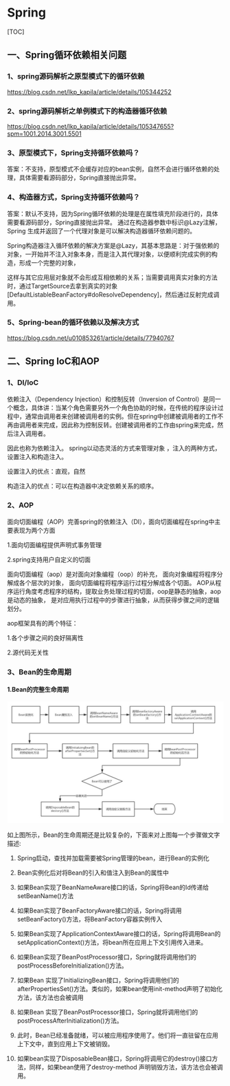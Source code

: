 # Spring

[TOC]

## 一、Spring循环依赖相关问题

### 1、spring源码解析之原型模式下的循环依赖

https://blog.csdn.net/lkp_kapila/article/details/105344252

### 2、spring源码解析之单例模式下的构造器循环依赖

https://blog.csdn.net/lkp_kapila/article/details/105347655?spm=1001.2014.3001.5501

### 3、原型模式下，Spring支持循环依赖吗？

答案：不支持，原型模式不会缓存对应的bean实例，自然不会进行循环依赖的处理，具体需要看源码部分，Spring直接抛出异常。

### 4、构造器方式，Spring支持循环依赖吗？

答案：默认不支持，因为Spring循环依赖的处理是在属性填充阶段进行的，具体需要看源码部分，Spring直接抛出异常。
通过在构造器参数中标识@Lazy注解，Spring 生成并返回了一个代理对象是可以解决构造器循环依赖问题的。

Spring构造器注入循环依赖的解决方案是@Lazy，其基本思路是：对于强依赖的对象，一开始并不注入对象本身，而是注入其代理对象，以便顺利完成实例的构造，形成一个完整的对象，

这样与其它应用层对象就不会形成互相依赖的关系；当需要调用真实对象的方法时，通过TargetSource去拿到真实的对象[DefaultListableBeanFactory#doResolveDependency]，然后通过反射完成调用。

### 5、Spring-bean的循环依赖以及解决方式

https://blog.csdn.net/u010853261/article/details/77940767

## 二、Spring IoC和AOP

### 1、DI/IoC

依赖注入（Dependency Injection）和控制反转（Inversion of Control）是同一个概念，具体讲：当某个角色需要另外一个角色协助的时候，在传统的程序设计过程中，通常由调用者来创建被调用者的实例。但在spring中创建被调用者的工作不再由调用者来完成，因此称为控制反转。创建被调用者的工作由spring来完成，然后注入调用者。

因此也称为依赖注入。 spring以动态灵活的方式来管理对象 ，注入的两种方式，设置注入和构造注入。

设置注入的优点：直观，自然

构造注入的优点：可以在构造器中决定依赖关系的顺序。 

### 2、AOP

面向切面编程（AOP）完善spring的依赖注入（DI），面向切面编程在spring中主要表现为两个方面

1.面向切面编程提供声明式事务管理

2.spring支持用户自定义的切面

面向切面编程（aop）是对面向对象编程（oop）的补充， 面向对象编程将程序分解成各个层次的对象， 面向切面编程将程序运行过程分解成各个切面。 
AOP从程序运行角度考虑程序的结构，提取业务处理过程的切面，oop是静态的抽象，aop是动态的抽象，
是对应用执行过程中的步骤进行抽象，从而获得步骤之间的逻辑划分。

aop框架具有的两个特征：

1.各个步骤之间的良好隔离性

2.源代码无关性 

### 3、Bean的生命周期

#### 1.Bean的完整生命周期

![img.png](spring_pic/img.png)

如上图所示，Bean的生命周期还是比较复杂的，下面来对上图每一个步骤做文字描述:

1. Spring启动，查找并加载需要被Spring管理的bean，进行Bean的实例化

2. Bean实例化后对将Bean的引入和值注入到Bean的属性中

3. 如果Bean实现了BeanNameAware接口的话，Spring将Bean的Id传递给setBeanName()方法

4. 如果Bean实现了BeanFactoryAware接口的话，Spring将调用setBeanFactory()方法，将BeanFactory容器实例传入

5. 如果Bean实现了ApplicationContextAware接口的话，Spring将调用Bean的setApplicationContext()方法，将bean所在应用上下文引用传入进来。

6. 如果Bean实现了BeanPostProcessor接口，Spring就将调用他们的postProcessBeforeInitialization()方法。

7. 如果Bean 实现了InitializingBean接口，Spring将调用他们的afterPropertiesSet()方法。类似的，如果bean使用init-method声明了初始化方法，该方法也会被调用

8. 如果Bean 实现了BeanPostProcessor接口，Spring就将调用他们的postProcessAfterInitialization()方法。

9. 此时，Bean已经准备就绪，可以被应用程序使用了。他们将一直驻留在应用上下文中，直到应用上下文被销毁。

10. 如果bean实现了DisposableBean接口，Spring将调用它的destroy()接口方法，同样，如果bean使用了destroy-method 声明销毁方法，该方法也会被调用。